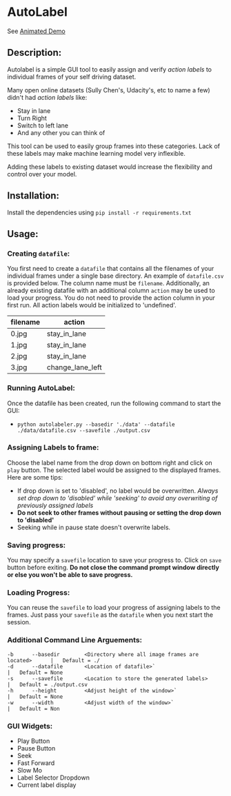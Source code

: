 # AutoLabel

See [Animated Demo](https://media.giphy.com/media/j0vZVXept8In7J9ExC/giphy.gif)

## Description:

Autolabel is a simple GUI tool to easily assign and verify *action labels* to individual frames of your self driving dataset.

Many open online datasets (Sully Chen's, Udacity's, etc to name a few) didn't had *action labels* like:
 
 - Stay in lane
 - Turn Right
 - Switch to left lane
 - And any other you can think of

This tool can be used to easily group frames into these categories. Lack of these labels may make machine learning model very inflexible. 

Adding these labels to existing dataset would increase the flexibility and control over your model.

## Installation:

Install the dependencies using `pip install -r requirements.txt`

## Usage:

### Creating `datafile`:
You first need to create a `datafile` that contains all the filenames of your individual frames under a single base directory. An example of `datafile.csv` is provided below. The column name must be `filename`. Additionally, an already existing datafile with an additional column `action` may be used to load your progress. You do not need to provide the action column in your first run. All action labels would be initialized to 'undefined'.

| filename | action           |
|---------|------------------|
| 0.jpg   | stay_in_lane     |
| 1.jpg   | stay_in_lane     |
| 2.jpg   | stay_in_lane     |
| 3.jpg   | change_lane_left |

### Running AutoLabel:

Once the datafile has been created, run the following command to start the GUI:

 - `python autolabeler.py --basedir './data' --datafile ./data/datafile.csv --savefile ./output.csv`

### Assigning Labels to frame:

Choose the label name from the drop down on bottom right and click on `play` button. The selected label would be assigned to the displayed frames. Here are some tips:

- If drop down is set to 'disabled', no label would be overwritten. *Always set drop down to 'disabled' while 'seeking' to avoid any overwriting of previously assigned labels*
- **Do not seek to other frames without pausing or setting the drop down to 'disabled'**
- Seeking while in pause state doesn't overwrite labels.

### Saving progress:

You may specify a `savefile` location to save your progress to. Click on `save` button before exiting. **Do not close the command prompt window directly or else you won't be able to save progress.** 

### Loading Progress:

You can reuse the `savefile` to load your progress of assigning labels to the frames. Just pass your `savefile` as the `datafile` when you next start the session.

### Additional Command Line Arguements:

```
-b      --basedir        <Directory where all image frames are located>      |   Default = ./
-d      --datafile       <Location of datafile>`                             |   Default = None
-s      --savefile       <Location to store the generated labels>            |   Default = ./output.csv
-h      --height         <Adjust height of the window>`                      |   Default = None
-w      --width          <Adjust width of the window>`                       |   Default = Non
```

### GUI Widgets:

 - Play Button
 - Pause Button
 - Seek
 - Fast Forward
 - Slow Mo
 - Label Selector Dropdown
 - Current label display